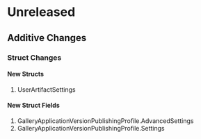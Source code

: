 # Unreleased

## Additive Changes

### Struct Changes

#### New Structs

1. UserArtifactSettings

#### New Struct Fields

1. GalleryApplicationVersionPublishingProfile.AdvancedSettings
1. GalleryApplicationVersionPublishingProfile.Settings
